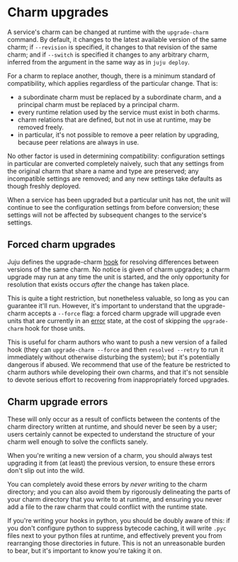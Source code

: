 # Charm upgrades

A service's charm can be changed at runtime with the `upgrade-charm` command. By
default, it changes to the latest available version of the same charm; if
`--revision` is specified, it changes to that revision of the same charm; and
if `--switch` is specified it changes to any arbitrary charm, inferred from the
argument in the same way as in `juju deploy`.

For a charm to replace another, though, there is a minimum standard of
compatibility, which applies regardless of the particular change. That is:

  - a subordinate charm must be replaced by a subordinate charm, and a principal charm must be replaced by a principal charm.
  - every runtime relation used by the service must exist in both charms.
  - charm relations that are defined, but not in use at runtime, may be removed freely.
  - in particular, it's not possible to remove a peer relation by upgrading, because peer relations are always in use.

No other factor is used in determining compatibility: configuration settings in
particular are converted completely naively, such that any settings from the
original charm that share a name and type are preserved; any incompatible
settings are removed; and any new settings take defaults as though freshly
deployed.

When a service has been upgraded but a particular unit has not, the unit will
continue to see the configuration settings from before conversion; these
settings will not be affected by subsequent changes to the service's settings.

## Forced charm upgrades

Juju defines the upgrade-charm [hook](./authors-hook-kinds.html) for resolving
differences between versions of the same charm. No notice is given of charm
upgrades; a charm upgrade may run at any time the unit is started, and the only
opportunity for resolution that exists occurs *after* the change has taken
place.

This is quite a tight restriction, but nonetheless valuable, so long as you can
guarantee it'll run. However, it's important to understand that the upgrade-
charm accepts a `--force` flag: a forced charm upgrade will upgrade even units
that are currently in an [error](./authors-hook-errors.html) state, at the cost
of skipping the `upgrade-charm` hook for those units.

This is useful for charm authors who want to push a new version of a failed hook
(they can `upgrade-charm --force` and then `resolved --retry` to run it
immediately without otherwise disturbing the system); but it's potentially
dangerous if abused. We recommend that use of the feature be restricted to charm
authors while developing their own charms, and that it's not sensible to devote
serious effort to recovering from inappropriately forced upgrades.

## Charm upgrade errors

These will only occur as a result of conflicts between the contents of the charm
directory written at runtime, and should never be seen by a user; users
certainly cannot be expected to understand the structure of your charm well
enough to solve the conflicts sanely.

When you're writing a new version of a charm, you should always test upgrading
it from (at least) the previous version, to ensure these errors don't slip out
into the wild.

You can completely avoid these errors by *never* writing to the charm directory;
and you can also avoid them by rigorously delineating the parts of your charm
directory that you write to at runtime, and ensuring you never add a file to the
raw charm that could conflict with the runtime state.

If you're writing your hooks in python, you should be doubly aware of this: if
you don't configure python to suppress bytecode caching, it will write `.pyc`
files next to your python files at runtime, and effectively prevent you from
rearranging those directories in future. This is not an unreasonable burden to
bear, but it's important to know you're taking it on.

